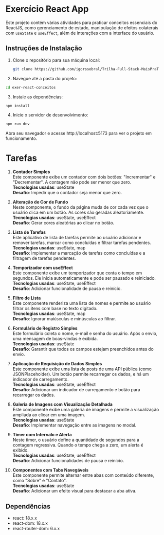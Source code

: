 # Exercício React App

Este projeto contém várias atividades para praticar conceitos essenciais do ReactJS, como gerenciamento de estado, manipulação de efeitos colaterais com `useState` e `useEffect`, além de interações com a interface do usuário.

## Instruções de Instalação

1. Clone o repositório para sua máquina local:

   ```bash
   git clone https://github.com/igorssobral/Trilha-Full-Stack-MaisPraTI/tree/main/Exercicios/Modulo04/exer-react-conceitos
   ```

2. Navegue até a pasta do projeto:

```bash
cd exer-react-conceitos
```

3. Instale as dependências:

```bash
npm install
```

4. Inicie o servidor de desenvolvimento:

```bash
npm run dev
```

Abra seu navegador e acesse http://localhost:5173 para ver o projeto em funcionamento.

# Tarefas

1. **Contador Simples**  
   Este componente exibe um contador com dois botões: "Incrementar" e "Decrementar". A contagem não pode ser menor que zero.  
   **Tecnologias usadas**: useState  
   **Desafio**: Impedir que o contador seja menor que zero.

2. **Alteração de Cor de Fundo**  
   Neste componente, o fundo da página muda de cor cada vez que o usuário clica em um botão. As cores são geradas aleatoriamente.  
   **Tecnologias usadas**: useState, useEffect  
   **Desafio**: Gerar cores aleatórias ao clicar no botão.

3. **Lista de Tarefas**  
   Este aplicativo de lista de tarefas permite ao usuário adicionar e remover tarefas, marcar como concluídas e filtrar tarefas pendentes.  
   **Tecnologias usadas**: useState, map  
   **Desafio**: Implementar a marcação de tarefas como concluídas e a filtragem de tarefas pendentes.

4. **Temporizador com useEffect**  
   Este componente exibe um temporizador que conta o tempo em segundos. Ele inicia automaticamente e pode ser pausado e reiniciado.  
   **Tecnologias usadas**: useState, useEffect  
   **Desafio**: Adicionar funcionalidade de pausa e reinício.

5. **Filtro de Lista**  
   Este componente renderiza uma lista de nomes e permite ao usuário filtrar os itens com base no texto digitado.  
   **Tecnologias usadas**: useState, map  
   **Desafio**: Ignorar maiúsculas e minúsculas ao filtrar.

6. **Formulário de Registro Simples**  
   Este formulário coleta o nome, e-mail e senha do usuário. Após o envio, uma mensagem de boas-vindas é exibida.  
   **Tecnologias usadas**: useState  
   **Desafio**: Garantir que todos os campos estejam preenchidos antes do envio.

7. **Aplicação de Requisição de Dados Simples**  
   Este componente exibe uma lista de posts de uma API pública (como JSONPlaceholder). Um botão permite recarregar os dados, e há um indicador de carregamento.  
   **Tecnologias usadas**: useState, useEffect  
   **Desafio**: Adicionar um indicador de carregamento e botão para recarregar os dados.

8. **Galeria de Imagens com Visualização Detalhada**  
   Este componente exibe uma galeria de imagens e permite a visualização ampliada ao clicar em uma imagem.  
   **Tecnologias usadas**: useState  
   **Desafio**: Implementar navegação entre as imagens no modal.

9. **Timer com Intervalo e Alerta**  
   Neste timer, o usuário define a quantidade de segundos para a contagem regressiva. Quando o tempo chega a zero, um alerta é exibido.  
   **Tecnologias usadas**: useState, useEffect  
   **Desafio**: Adicionar funcionalidades de pausa e reinício.

10. **Componentes com Tabs Navegáveis**  
    Este componente permite alternar entre abas com conteúdo diferente, como "Sobre" e "Contato".  
    **Tecnologias usadas**: useState  
    **Desafio**: Adicionar um efeito visual para destacar a aba ativa.

## Dependências

- react: 18.x.x
- react-dom: 18.x.x
- react-router-dom: 6.x.x
